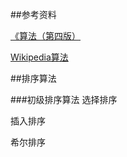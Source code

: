 
##参考资料


[《算法（第四版）](https://book.douban.com/subject/19952400/)

[Wikipedia算法](https://zh.wikipedia.org/wiki/%E7%AE%97%E6%B3%95)


##排序算法

###初级排序算法
选择排序

插入排序

希尔排序
